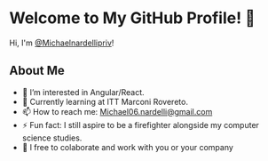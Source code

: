 # Welcome to My GitHub Profile! 👋

Hi, I'm [@Michaelnardellipriv](https://github.com/Michaelnardellipriv)! 

## About Me

- 👀 I’m interested in Angular/React.
- 🌱 Currently learning at ITT Marconi Rovereto.
- 📫 How to reach me: [Michael06.nardelli@gmail.com](mailto:Michael06.nardelli@gmail.com)
- ⚡ Fun fact: I still aspire to be a firefighter alongside my computer science studies.
- 💼 I free to colaborate and work with you or your company 

<!-- Feel free to explore my repositories, and don't hesitate to reach out for potential collaborations. -->

